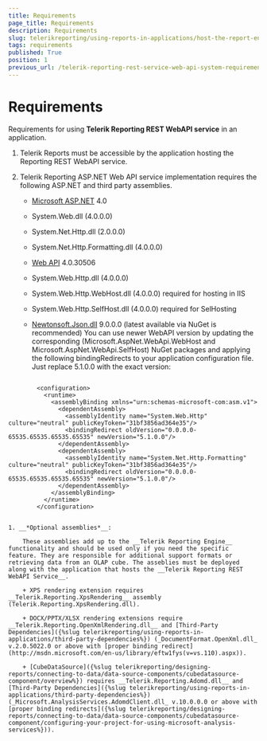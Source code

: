 ```yaml
---
title: Requirements
page_title: Requirements 
description: Requirements
slug: telerikreporting/using-reports-in-applications/host-the-report-engine-remotely/telerik-reporting-rest-services/asp.net-web-api-implementation/requirements
tags: requirements
published: True
position: 1
previous_url: /telerik-reporting-rest-service-web-api-system-requirements
---
```


# Requirements

Requirements for using __Telerik Reporting REST WebAPI service__ in an application. 

1. Telerik Reports must be accessible by the application hosting the Reporting REST WebAPI service. 

1. Telerik Reporting ASP.NET Web API service implementation requires the following ASP.NET and third party assemblies. 

	+ [Microsoft ASP.NET](http://www.asp.net/) 4.0 
	
	+ System.Web.dll (4.0.0.0) 
	
	+ System.Net.Http.dll (2.0.0.0) 
	
	+ System.Net.Http.Formatting.dll (4.0.0.0) 
	
	+ [Web API](http://www.asp.net/web-api) 4.0.30506 
	
	+ System.Web.Http.dll (4.0.0.0) 
	
	+ System.Web.Http.WebHost.dll (4.0.0.0) required for hosting in IIS 
	
	+ System.Web.Http.SelfHost.dll (4.0.0.0) required for SelHosting 
	
	+ [Newtonsoft.Json.dll](http://json.codeplex.com/) 9.0.0.0 (latest available via NuGet is recommended) You can use newer WebAPI version by updating the corresponding (Microsoft.AspNet.WebApi.WebHost and Microsoft.AspNet.WebApi.SelfHost) NuGet packages and applying the following bindingRedirects to your application configuration file. Just replace 5.1.0.0 with the exact version: 
    
		````XML
<?xml version="1.0" encoding="utf-8" ?>
			<configuration>
			  <runtime>
				<assemblyBinding xmlns="urn:schemas-microsoft-com:asm.v1">
				  <dependentAssembly>
					<assemblyIdentity name="System.Web.Http" culture="neutral" publicKeyToken="31bf3856ad364e35"/>
					<bindingRedirect oldVersion="0.0.0.0-65535.65535.65535.65535" newVersion="5.1.0.0"/>
				  </dependentAssembly>
				  <dependentAssembly>
					<assemblyIdentity name="System.Net.Http.Formatting" culture="neutral" publicKeyToken="31bf3856ad364e35"/>
					<bindingRedirect oldVersion="0.0.0.0-65535.65535.65535.65535" newVersion="5.1.0.0"/>
				  </dependentAssembly>
				</assemblyBinding>
			  </runtime>
			</configuration>
````

1. __*Optional assemblies*__: 

	These assemblies add up to the __Telerik Reporting Engine__ functionality and should be used only if you need the specific feature. They are responsible for additional support formats or retrieving data from an OLAP cube. The asseblies must be deployed along with the application that hosts the __Telerik Reporting REST WebAPI Service__. 

	+ XPS rendering extension requires __Telerik.Reporting.XpsRendering__ assembly (Telerik.Reporting.XpsRendering.dll). 
	
	+ DOCX/PPTX/XLSX rendering extensions require __Telerik.Reporting.OpenXmlRendering.dll__ and [Third-Party Dependencies]({%slug telerikreporting/using-reports-in-applications/third-party-dependencies%}) (_DocumentFormat.OpenXml.dll_ v.2.0.5022.0 or above with [proper binding redirect](http://msdn.microsoft.com/en-us/library/eftw1fys(v=vs.110).aspx)). 
	
	+ [CubeDataSource]({%slug telerikreporting/designing-reports/connecting-to-data/data-source-components/cubedatasource-component/overview%}) requires __Telerik.Reporting.Adomd.dll__ and [Third-Party Dependencies]({%slug telerikreporting/using-reports-in-applications/third-party-dependencies%}) (_Microsoft.AnalysisServices.AdomdClient.dll_ v.10.0.0.0 or above with [proper binding redirects]({%slug telerikreporting/designing-reports/connecting-to-data/data-source-components/cubedatasource-component/configuring-your-project-for-using-microsoft-analysis-services%})). 
